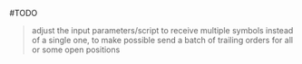 #TODO

>adjust the input parameters/script to receive multiple symbols instead of a single one, to make possible send a batch of trailing orders for all or some open positions
